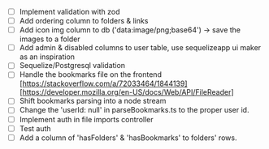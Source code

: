 - [ ] Implement validation with zod
- [ ] Add ordering column to folders & links
- [ ] Add icon img column to db ('data:image/png;base64') -> save the images to a folder
- [ ] Add admin & disabled columns to user table, use sequelizeapp ui maker as an inspiration
- [ ] Sequelize/Postgresql validation
- [ ] Handle the bookmarks file on the frontend [https://stackoverflow.com/a/72033464/1844139][https://developer.mozilla.org/en-US/docs/Web/API/FileReader]
- [ ] Shift bookmarks parsing into a node stream
- [ ] Change the 'userId: null' in parseBookmarks.ts to the proper user id.
- [ ] Implement auth in file imports controller
- [ ] Test auth
- [ ] Add a column of 'hasFolders' & 'hasBookmarks' to folders' rows.
